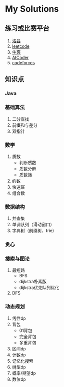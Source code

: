 # My Solutions
## 练习或比赛平台
1. [洛谷](https://www.luogu.com.cn)
2. [leetcode](https://leetcode.cn)
3. [牛客](https://ac.nowcoder.com/)
3. [AtCoder](https://atcoder.jp/)
4. [codeforces](https://codeforces.com/)
## 知识点
### Java
### 基础算法
1. 二分查找
2. 前缀和与差分
3. 双指针
### 数学
1. 质数
    - 判断质数
    - 质数分解
    - 质数筛
2. 约数
3. 快速幂
4. 组合数

### 数据结构
1. 并查集
2. 单调队列（滑动窗口）
3. 字典树（前缀树、trie）
### 贪心
### 搜索与图论
1. 最短路
   - BFS
   - dijkstra朴素版
   - dijkstra优先队列优化
2. DFS
### 动态规划
1. 线性dp
2. 背包
    - 01背包
    - 完全背包
    - 多重背包
3. 区间dp
4. 计数dp
5. 记忆化搜索
6. 树型dp
7. 概率/期望dp
8. 数位dp

